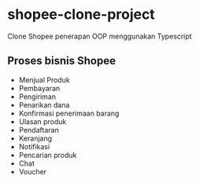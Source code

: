 # shopee-clone-project
Clone Shopee penerapan OOP menggunakan Typescript

## Proses bisnis Shopee

- Menjual Produk
- Pembayaran
- Pengiriman
- Penarikan dana
- Konfirmasi penerimaan barang
- Ulasan produk
- Pendaftaran
- Keranjang
- Notifikasi
- Pencarian produk
- Chat
- Voucher

